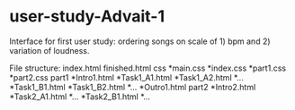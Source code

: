 # user-study-Advait-1
Interface for first user study: ordering songs on scale of 1) bpm and 2) variation of loudness.

File structure:
index.html
finished.html
css
  *main.css
  *index.css
  *part1.css
  *part2.css
part1
  *Intro1.html
  *Task1_A1.html
  *Task1_A2.html
  *...
  *Task1_B1.html
  *Task1_B2.html
  *...
  *Outro1.html
part2
  *Intro2.html
  *Task2_A1.html
  *...
  *Task2_B1.html
  *...